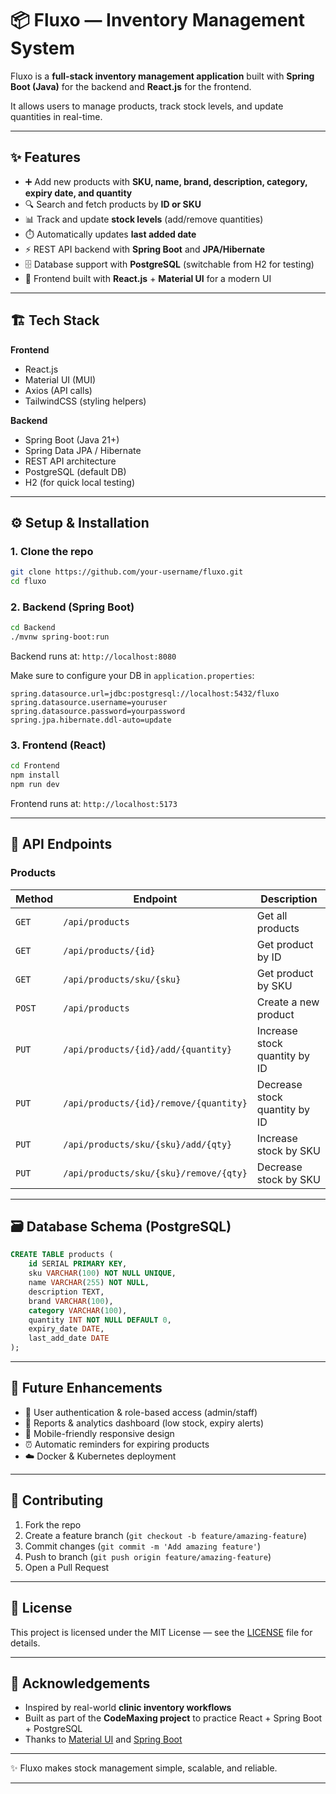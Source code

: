 # 📦 Fluxo — Inventory Management System

Fluxo is a **full-stack inventory management application** built with **Spring Boot (Java)** for the backend and **React.js** for the frontend.

It allows users to manage products, track stock levels, and update quantities in real-time.

---

## ✨ Features

- ➕ Add new products with **SKU, name, brand, description, category, expiry date, and quantity**
- 🔍 Search and fetch products by **ID or SKU**
- 📊 Track and update **stock levels** (add/remove quantities)
- ⏱️ Automatically updates **last added date**
- ⚡ REST API backend with **Spring Boot** and **JPA/Hibernate**
- 🗄️ Database support with **PostgreSQL** (switchable from H2 for testing)
- 🎨 Frontend built with **React.js** + **Material UI** for a modern UI

---

## 🏗️ Tech Stack

**Frontend**

- React.js
- Material UI (MUI)
- Axios (API calls)
- TailwindCSS (styling helpers)

**Backend**

- Spring Boot (Java 21+)
- Spring Data JPA / Hibernate
- REST API architecture
- PostgreSQL (default DB)
- H2 (for quick local testing)

---

## ⚙️ Setup & Installation

### 1. Clone the repo

```bash
git clone https://github.com/your-username/fluxo.git
cd fluxo

```

### 2. Backend (Spring Boot)

```bash
cd Backend
./mvnw spring-boot:run

```

Backend runs at: `http://localhost:8080`

Make sure to configure your DB in `application.properties`:

```
spring.datasource.url=jdbc:postgresql://localhost:5432/fluxo
spring.datasource.username=youruser
spring.datasource.password=yourpassword
spring.jpa.hibernate.ddl-auto=update

```

### 3. Frontend (React)

```bash
cd Frontend
npm install
npm run dev

```

Frontend runs at: `http://localhost:5173`

---

## 📡 API Endpoints

### Products

| Method | Endpoint | Description |
| --- | --- | --- |
| `GET` | `/api/products` | Get all products |
| `GET` | `/api/products/{id}` | Get product by ID |
| `GET` | `/api/products/sku/{sku}` | Get product by SKU |
| `POST` | `/api/products` | Create a new product |
| `PUT` | `/api/products/{id}/add/{quantity}` | Increase stock quantity by ID |
| `PUT` | `/api/products/{id}/remove/{quantity}` | Decrease stock quantity by ID |
| `PUT` | `/api/products/sku/{sku}/add/{qty}` | Increase stock by SKU |
| `PUT` | `/api/products/sku/{sku}/remove/{qty}` | Decrease stock by SKU |

---

## 🗃️ Database Schema (PostgreSQL)

```sql
CREATE TABLE products (
    id SERIAL PRIMARY KEY,
    sku VARCHAR(100) NOT NULL UNIQUE,
    name VARCHAR(255) NOT NULL,
    description TEXT,
    brand VARCHAR(100),
    category VARCHAR(100),
    quantity INT NOT NULL DEFAULT 0,
    expiry_date DATE,
    last_add_date DATE
);

```

---

## 🚀 Future Enhancements

- 🔐 User authentication & role-based access (admin/staff)
- 📑 Reports & analytics dashboard (low stock, expiry alerts)
- 📱 Mobile-friendly responsive design
- ⏰ Automatic reminders for expiring products
- ☁️ Docker & Kubernetes deployment

---

## 🤝 Contributing

1. Fork the repo
2. Create a feature branch (`git checkout -b feature/amazing-feature`)
3. Commit changes (`git commit -m 'Add amazing feature'`)
4. Push to branch (`git push origin feature/amazing-feature`)
5. Open a Pull Request

---

## 📜 License

This project is licensed under the MIT License — see the [LICENSE](https://chatgpt.com/g/g-p-686f3132762881919e6066d671f4e13a-codemaxing/c/LICENSE) file for details.

---

## 🙌 Acknowledgements

- Inspired by real-world **clinic inventory workflows**
- Built as part of the **CodeMaxing project** to practice React + Spring Boot + PostgreSQL
- Thanks to [Material UI](https://mui.com/) and [Spring Boot](https://spring.io/projects/spring-boot)

---

✨ Fluxo makes stock management simple, scalable, and reliable.

---
